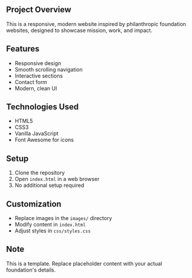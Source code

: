 ## Project Overview
This is a responsive, modern website inspired by philanthropic foundation websites, designed to showcase mission, work, and impact.

## Features
- Responsive design
- Smooth scrolling navigation
- Interactive sections
- Contact form
- Modern, clean UI

## Technologies Used
- HTML5
- CSS3
- Vanilla JavaScript
- Font Awesome for icons

## Setup
1. Clone the repository
2. Open `index.html` in a web browser
3. No additional setup required

## Customization
- Replace images in the `images/` directory
- Modify content in `index.html`
- Adjust styles in `css/styles.css`

## Note
This is a template. Replace placeholder content with your actual foundation's details.
